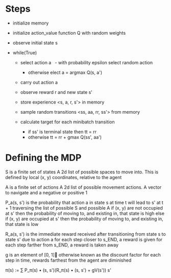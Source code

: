 # Steps

- initialize memory
- initialize action_value function Q with random weights
- observe initial state s

- while(True)
  - select action a
    - with probability epsilon select random action
    - otherwise elect a = argmax Q(s, a')
  - carry out action a
  - observe reward r and new state s'
  - store experience <s, a, r, s'> in memory
  
  - sample random transitions <ss, aa, rr, ss'> from memory
  - calculate target for each minibatch transition
    - if ss' is terminal state then tt = rr
    - otherwise tt = rr + gmax Q(ss', aa')
  
# Defining the MDP

  S is a finite set of states
    A 2d list of possible spaces to move into. This is defined by local (x, y) coordinates, relative to the agent

  A is a finite set of actions
    A 2d list of possible movement actions. A vector to navigate and a negative or positive 1

  P_a(s, s') is the probability that action a in state s at time t will lead to s' at t + 1
    traversing the list of possible S and possible A
      if (x, y) are not occupied at s'
        then the probability of moving to, and existing in, that state is high
      else if (x, y) are occupied at s'
        then the probability of moving to, and existing in, that state is low

  R_a(s, s') is the immediate reward received after transitioning from state s to state s' due to action a
    for each step closer to s_END, a reward is given
    for each step farther from s_END, a reward is taken away

  g is an element of [0, 1] otherwise known as the discount factor
    for each step in time, rewards farthest from the agent are diminished

  π(s) := ∑ P_π(s) • (s, s')(R_π(s) • (s, s') + gV(s'))
          s'
